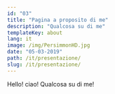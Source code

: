 ```yaml
---
id: "03"
title: "Pagina a proposito di me"
description: "Qualcosa su di me"
templateKey: about
lang: it
image: /img/PersimmonHD.jpg
date: "05-03-2019"
path: /it/presentazione/
slug: /it/presentazione/
---
```


Hello! ciao! Qualcosa su di me!
